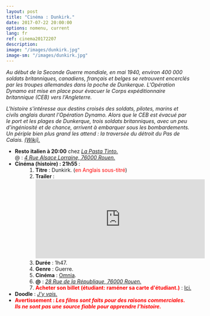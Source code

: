 ```yaml
---
layout: post
title: "Cinéma : Dunkirk."
date: 2017-07-22 20:00:00
options: nomenu, current
lang: fr
ref: cinema20172207
description: 
image: "/images/dunkirk.jpg"
image-sm: "/images/dunkirk.jpg"
---
```

<i>Au début de la Seconde Guerre mondiale, en mai 1940, environ 400 000 soldats britanniques, canadiens, français et belges se retrouvent encerclés par les troupes allemandes dans la poche de Dunkerque. L'Opération Dynamo est mise en place pour évacuer le Corps expéditionnaire britannique (CEB) vers l'Angleterre.</i>

<i>L'histoire s'intéresse aux destins croisés des soldats, pilotes, marins et civils anglais durant l'Opération Dynamo. Alors que le CEB est évacué par le port et les plages de Dunkerque, trois soldats britanniques, avec un peu d'ingéniosité et de chance, arrivent à embarquer sous les bombardements. Un périple bien plus grand les attend : la traversée du détroit du Pas de Calais. <a href="https://fr.wikipedia.org/wiki/Dunkerque_(film,_2017)" style="text-decoration: underline;">(Wiki).</a></i>

<ul>
<li> <h4 style="display: inline;">Resto italien à 20:00</h4> chez <a href="http://www.lapastatinto.com/"><i> La Pasta Tinto.</i></a>
  <br>
  @ : <a href="https://goo.gl/maps/V7AHbfaPtLw"><i>4 Rue Alsace Lorraine, 76000 Rouen.</i></a></li>

<li><h4 style="display: inline;">Cinéma (histoire) : 21h55 </h4>:
<ol style="padding-left: 4em;">
<li> <b>Titre</b> : Dunkirk. (<font color="red">en Anglais sous-titré</font>)
</li>
<li><b> Trailer </b>: <br>
<iframe width="460" height="215" src="https://www.youtube.com/embed/S5QBye6-ToM" frameborder="0" allowfullscreen></iframe>
</li>
<li><b>Durée</b> : 1h47.
</li>
<li><b>Genre</b> : Guerre.
</li>
<li><b>Cinéma</b> : <a href="http://www.omnia-cinemas.com/">Omnia</a>.
</li>
<li> <b>@</b> : <a href="https://goo.gl/maps/1jsAeRAVrnA2"><i>28 Rue de la République, 76000 Rouen.</i></a>
</li>
<li> <font color="red"><b> Acheter son billet (étudiant: raméner sa carte d'étudiant.)</b> </font> : <a href="https://www.omnia-cinemas.com/reserver/F117054/D1500753300/VO/?sec=VxFC52"> Ici.</a>
</li>
</ol>
</li>
<li>
<h4 style="display: inline;">Doodle</h4> : <a href="https://doodle.com/poll/95w948b39rte3i9u"> <i>J'y vais.</i></a>
</li>
<li>
<b><font color="red">Avertissement : <i>Les films sont faits pour des raisons commerciales. Ils ne sont pas une source fiable pour apprendre l'histoire.</i></font></b>
</li>
</ul>
